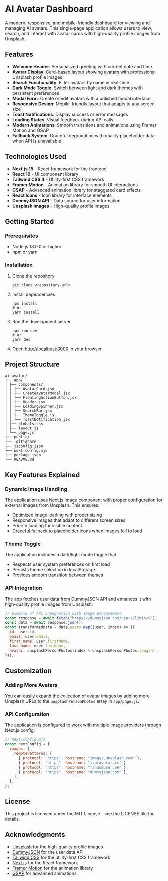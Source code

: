 # AI Avatar Dashboard

A modern, responsive, and mobile-friendly dashboard for viewing and managing AI avatars. This single-page application allows users to view, search, and interact with avatar cards with high-quality profile images from Unsplash.

## Features

- **Welcome Header**: Personalized greeting with current date and time
- **Avatar Display**: Card-based layout showing avatars with professional Unsplash profile images
- **Search Functionality**: Filter avatars by name in real-time
- **Dark Mode Toggle**: Switch between light and dark themes with persistent preferences
- **Modal Form**: Create or edit avatars with a polished modal interface
- **Responsive Design**: Mobile-friendly layout that adapts to any screen size
- **Toast Notifications**: Display success or error messages
- **Loading States**: Visual feedback during API calls
- **Modern Animations**: Smooth transitions and animations using Framer Motion and GSAP
- **Fallback System**: Graceful degradation with quality placeholder data when API is unavailable

## Technologies Used

- **Next.js 15** - React framework for the frontend
- **React 19** - UI component library
- **Tailwind CSS 4** - Utility-first CSS framework
- **Framer Motion** - Animation library for smooth UI interactions
- **GSAP** - Advanced animation library for staggered card effects
- **React Icons** - Icon library for interface elements
- **DummyJSON API** - Data source for user information
- **Unsplash Images** - High-quality profile images

## Getting Started

### Prerequisites

- Node.js 18.0.0 or higher
- npm or yarn

### Installation

1. Clone the repository

   ```
   git clone <repository-url>
   ```

2. Install dependencies

   ```
   npm install
   # or
   yarn install
   ```

3. Run the development server

   ```
   npm run dev
   # or
   yarn dev
   ```

4. Open [http://localhost:3000](http://localhost:3000) in your browser

## Project Structure

```
ai-avatar/
├── app/
│ ├── components/
│ │ ├── AvatarCard.jsx
│ │ ├── CreateAvatarModal.jsx
│ │ ├── FloatingActionButton.jsx
│ │ ├── Header.jsx
│ │ ├── LoadingSpinner.jsx
│ │ ├── SearchBar.jsx
│ │ ├── ThemeToggle.js
│ │ └── ToastNotification.jsx
│ ├── globals.css
│ ├── layout.js
│ └── page.js
├── public/
├── .gitignore
├── jsconfig.json
├── next.config.mjs
├── package.json
└── README.md
```

## Key Features Explained

### Dynamic Image Handling

The application uses Next.js Image component with proper configuration for external images from Unsplash. This ensures:

- Optimized image loading with proper sizing
- Responsive images that adapt to different screen sizes
- Priority loading for visible content
- Graceful fallback to placeholder icons when images fail to load

### Theme Toggle

The application includes a dark/light mode toggle that:

- Respects user system preferences on first load
- Persists theme selection in localStorage
- Provides smooth transition between themes

### API Integration

The app fetches user data from DummyJSON API and enhances it with high-quality profile images from Unsplash:

```javascript
// Example of API integration with image enhancement
const response = await fetch("https://dummyjson.com/users?limit=9");
const data = await response.json();
const transformedData = data.users.map((user, index) => ({
  id: user.id,
  email: user.email,
  first_name: user.firstName,
  last_name: user.lastName,
  avatar: unsplashPersonPhotos[index % unsplashPersonPhotos.length],
}));
```

## Customization

### Adding More Avatars

You can easily expand the collection of avatar images by adding more Unsplash URLs to the `unsplashPersonPhotos` array in `app/page.js`.

### API Configuration

The application is configured to work with multiple image providers through Next.js config:

```javascript
// next.config.mjs
const nextConfig = {
  images: {
    remotePatterns: [
      { protocol: "https", hostname: "images.unsplash.com" },
      { protocol: "https", hostname: "i.pravatar.cc" },
      { protocol: "https", hostname: "randomuser.me" },
      { protocol: "https", hostname: "dummyjson.com" },
    ],
  },
};
```

## License

This project is licensed under the MIT License - see the LICENSE file for details.

## Acknowledgments

- [Unsplash](https://unsplash.com/) for the high-quality profile images
- [DummyJSON](https://dummyjson.com/) for the user data API
- [Tailwind CSS](https://tailwindcss.com/) for the utility-first CSS framework
- [Next.js](https://nextjs.org/) for the React framework
- [Framer Motion](https://www.framer.com/motion/) for the animation library
- [GSAP](https://greensock.com/gsap/) for advanced animations

```

```
